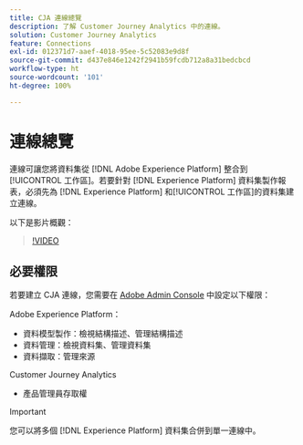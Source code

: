 ```yaml
---
title: CJA 連線總覽
description: 了解 Customer Journey Analytics 中的連線。
solution: Customer Journey Analytics
feature: Connections
exl-id: 012371d7-aaef-4018-95ee-5c52083e9d8f
source-git-commit: d437e846e1242f2941b59fcdb712a8a31bedcbcd
workflow-type: ht
source-wordcount: '101'
ht-degree: 100%

---
```


# 連線總覽

連線可讓您將資料集從 [!DNL Adobe Experience Platform] 整合到[!UICONTROL 工作區]。若要針對 [!DNL Experience Platform] 資料集製作報表，必須先為 [!DNL Experience Platform] 和[!UICONTROL 工作區]的資料集建立連線。

以下是影片概觀：

>[!VIDEO](https://video.tv.adobe.com/v/35111/?quality=12&learn=on)

## 必要權限

若要建立 CJA 連線，您需要在 [Adobe Admin Console](https://helpx.adobe.com/tw/enterprise/admin-guide.html/enterprise/using/manage-permissions-and-roles.ug.html) 中設定以下權限：

Adobe Experience Platform：
* 資料模型製作：檢視結構描述、管理結構描述
* 資料管理：檢視資料集、管理資料集
* 資料擷取：管理來源

Customer Journey Analytics
* 產品管理員存取權

>[!IMPORTANT]
>
>您可以將多個 [!DNL Experience Platform] 資料集合併到單一連線中。
